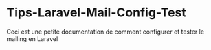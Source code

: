 # Tips-Laravel-Mail-Config-Test

Ceci est une petite documentation de comment configurer et tester le mailing en Laravel
